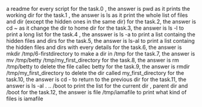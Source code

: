 a readme for every script
for the task.0 , the answer is pwd as it prints the working dir
for the task.1 , the answer is ls as it print the whole list of files and dir (except the hidden ones in the same  dir)
for the task.2, the answer is cd ~ as it change the dir to home dir 
for the task.3, the answer is ls -l to print a long list
for the task.4 , the ansswer is ls -a to print a list containg the hidden files and dirs
for the task.5, the answer is ls-al to print a list containg the hidden files and dirs with every details
for the task.6, the answer is mkdir /tmp/6-firstdirectory to make a dir in /tmp
for the task.7, the answer is mv /tmp/betty /tmp/my_first_directory
for the task.8, the answer is rm /tmp/betty to delete the file callec betty
for the task.9, the answer is rmdir /tmp/my_first_directory to delete the dir called my_first_directory
for the task.10, the answer is cd - to return to the previous  dir
for the task.11, the answer is ls -al . .. /boot to print the list for the current dir , parent dir and /boot
for the task.12, the answer is file /tmp/iamafile to print what kind of files is iamafile

